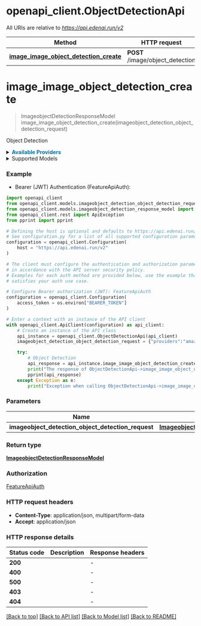 # openapi_client.ObjectDetectionApi

All URIs are relative to *https://api.edenai.run/v2*

Method | HTTP request | Description
------------- | ------------- | -------------
[**image_image_object_detection_create**](ObjectDetectionApi.md#image_image_object_detection_create) | **POST** /image/object_detection | Object Detection


# **image_image_object_detection_create**
> ImageobjectDetectionResponseModel image_image_object_detection_create(imageobject_detection_object_detection_request)

Object Detection

<details><summary><strong style='color: #0072a3; cursor: pointer'>Available Providers</strong></summary>    |Provider|Model|Version|Price|Billing unit| |----|----|-------|-----|------------| |**amazon**|-|`boto3 (v1.15.18)`|1.0 (per 1000 file)|1 file |**api4ai**|-|`1.9.2`|0.5 (per 1000 file)|1 file |**clarifai**|-|`8.0.0`|2.0 (per 1000 file)|1 file |**google**|-|`v1`|2.25 (per 1000 file)|1 file |**microsoft**|-|`v3.2`|1.0 (per 1000 file)|1 file |**sentisight**|-|`v3.3.1`|1.0 (per 1000 file)|1 file   </details>  <details><summary>Supported Models</summary><details><summary>clarifai</summary>      |Name|Value| |----|-----| |**clarifai**|`apparel-detection`| ||`general-image-detection`| ||`hate-symbol-detection`| ||`people-detection-yolov5`| ||`weapon-detection`|  </details>  </details>

### Example

* Bearer (JWT) Authentication (FeatureApiAuth):

```python
import openapi_client
from openapi_client.models.imageobject_detection_object_detection_request import ImageobjectDetectionObjectDetectionRequest
from openapi_client.models.imageobject_detection_response_model import ImageobjectDetectionResponseModel
from openapi_client.rest import ApiException
from pprint import pprint

# Defining the host is optional and defaults to https://api.edenai.run/v2
# See configuration.py for a list of all supported configuration parameters.
configuration = openapi_client.Configuration(
    host = "https://api.edenai.run/v2"
)

# The client must configure the authentication and authorization parameters
# in accordance with the API server security policy.
# Examples for each auth method are provided below, use the example that
# satisfies your auth use case.

# Configure Bearer authorization (JWT): FeatureApiAuth
configuration = openapi_client.Configuration(
    access_token = os.environ["BEARER_TOKEN"]
)

# Enter a context with an instance of the API client
with openapi_client.ApiClient(configuration) as api_client:
    # Create an instance of the API class
    api_instance = openapi_client.ObjectDetectionApi(api_client)
    imageobject_detection_object_detection_request = {"providers":"amazon,google,clarifai,api4ai,microsoft,sentisight","file_url":"http://edenai-resource-example.png"} # ImageobjectDetectionObjectDetectionRequest | 

    try:
        # Object Detection
        api_response = api_instance.image_image_object_detection_create(imageobject_detection_object_detection_request)
        print("The response of ObjectDetectionApi->image_image_object_detection_create:\n")
        pprint(api_response)
    except Exception as e:
        print("Exception when calling ObjectDetectionApi->image_image_object_detection_create: %s\n" % e)
```



### Parameters


Name | Type | Description  | Notes
------------- | ------------- | ------------- | -------------
 **imageobject_detection_object_detection_request** | [**ImageobjectDetectionObjectDetectionRequest**](ImageobjectDetectionObjectDetectionRequest.md)|  | 

### Return type

[**ImageobjectDetectionResponseModel**](ImageobjectDetectionResponseModel.md)

### Authorization

[FeatureApiAuth](../README.md#FeatureApiAuth)

### HTTP request headers

 - **Content-Type**: application/json, multipart/form-data
 - **Accept**: application/json

### HTTP response details

| Status code | Description | Response headers |
|-------------|-------------|------------------|
**200** |  |  -  |
**400** |  |  -  |
**500** |  |  -  |
**403** |  |  -  |
**404** |  |  -  |

[[Back to top]](#) [[Back to API list]](../README.md#documentation-for-api-endpoints) [[Back to Model list]](../README.md#documentation-for-models) [[Back to README]](../README.md)

